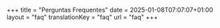+++
title = "Perguntas Frequentes"
date = 2025-01-08T07:07:07+01:00
layout = "faq"
translationKey = "faq"
url = "faq"
+++

